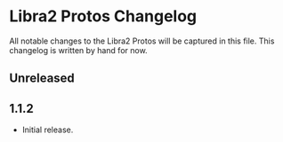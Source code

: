 # Libra2 Protos Changelog

All notable changes to the Libra2 Protos will be captured in this file. This changelog is written by hand for now.

## Unreleased

## 1.1.2
- Initial release.
